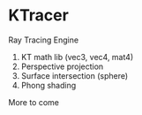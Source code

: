# KTracer
Ray Tracing Engine

1. KT math lib (vec3, vec4, mat4)
2. Perspective projection
3. Surface intersection (sphere)
4. Phong shading

More to come
